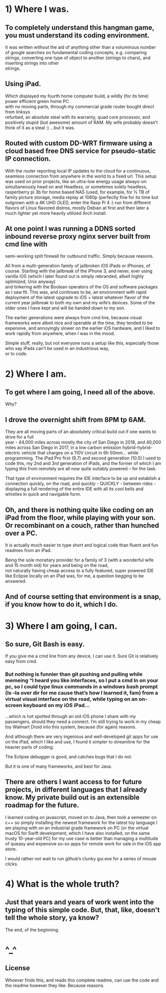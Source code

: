 # 1) Where I was. 

 ## To completely understand this hangman game, you must understand its coding environment. 

  It was written without the aid of anything other than a voluminous number  
  of google searches on fundamental coding concepts, e.g. comparing strings, converting 
  one type of object to another (strings to chars), and inserting strings into other  
  strings. 
  
 ## Using iPad.  
   
  Which displayed my fourth home computer build, a wildly (for its time) power efficient green home PC  
  with no moving parts, through my commercial grade router bought direct from linksys  
  refurbed, an absolute steal with its warranty, quad core processor, and positively stupid (but awesome) 
  amount of RAM. My wife probably doesn’t think of it as a steal :) ...but it was. 
  
 ## Routed with custom DD-WRT firmware using a cloud based free DNS service for pseudo-static IP connection.
 
  With the router reporting local IP updates to the cloud for a continuous, seamless connection from anywhere 
  in the world to a fixed url. This setup was used on prior projects, like an ultra-low energy usage always-on simultaneously head on and Headless, or sometimes solely headless, rasperberry pi 3b for home based NAS (used, for example, for ½ TB of family picture storage, media replay at 1080p (perfectly fine for its time but outgrown with a 4K UHD OLED, enter the Rasp Pi 4 :) run from different flavors of Linux flavored distros, mostly Debian at first and then later a much lighter yet more heavily utilized Arch install.
  
 ## At one point I was running a DDNS sorted inbound reverse proxy nginx server built from cmd line with  
  semi-working split firewall for outbound traffic.  Simply because reasons.      
  
  All from a multi-generation family of jailbroken iOS iPads or iPhones, of course.  Starting with the jailbreak of the iPhone 3, and never, ever using vanilla iOS (which I later found out is simply rebranded, albeit highly optimized, Unix anyway)  
  and tinkering with the Boolean operators of the OS and software packages as I saw fit. 
  This was, and continues to be, an environment with rapid deployment of the latest upgrade to iOS + latest whatever flavor of the current year jailbreak to both my own 
  and my wife’s devices. Some of the older ones I have kept and will be handed down to my son. 
   
  The earlier generations were always from cmd line, because visual frameworks were albeit nice and operable at the time, 
  they tended to be expensive, and annoyingly slower on the earlier iOS hardware, and I liked to work rapidly from anywhere, 
  when I was in the mood.       
  
  Simple stuff, really, but not everyone runs a setup like this, especially those who say iPads can’t be used in an industrious way,  
  or to code. 

# 2) Where I am. 

 ## To get where I am going, I need all of the above.
 
  Why?  

 ## I drove the overnight shift from 8PM tp 6AM. 

  They are all moving parts of an absolutely critical build out if one wants to drive for a full  
  year - 44,000 miles across mostly the city of San Diego in 2018, and 40,000 miles across San Diego in 2017, in a low carbon 
  emission hybrid-hybrid-electric vehicle that charges on a 110V circuit in 6h 50mm... while programming. The iPad Pro first (9.7) and second generation (10.5) I used to code this, my 2nd and 3rd generation of iPads, and the former of which I am typing this from remotely are all now quite suitably powered – for the task.
  
  That type of environment requires the IDE interface to be up and establish a connection quickly, on the road, and quickly - QUICKLY - between rides - displaying a full rendering of the entire IDE with all its cool bells and whistles in quick and navigable form. 

 ## Oh, and there is nothing quite like coding on an iPad from the floor, while playing with your son. Or recombinant on a couch, rather than hunched over a PC. 
  
  It is actually much easier to type short and logical code than fluent and fun readmes from an iPad. 
  
  Being the sole monetary provider for a family of 3 (with a wonderful wife and 15 month old) for years and being on the road,  
  not naturally having cheap access to a fully featured, super powered IDE like Eclipse locally on an iPad was, for me, a question begging to be answered.  

 ## And of course setting that environment is a snap, if you know how to do it, which I do. 

# 3) Where I am going, I can. 

 ## So sure, Git Bash is easy. 

  If you give me a cmd line from any device, I can use it. Sure Git is relatively easy from cmd.     
  
  ### But nothing is funnier than git pushing and pulling while memeing “I heard you like interfaces, so I put a cmd ln on your pc, so I could type linux commands in a windows bash prompt (ls –la over dir for me cause that’s how I learned it, fam) from a virtual visual interface on the road, while typing on an on-screen keyboard on my iOS iPad...
  
  ...which is hot spotted through an old iOS phone I share with my passengers, should they need a connect. I’m still trying to work in my cheap toy Walmart Droid into this system, because (for again) reasons. 
  
  And although there are very ingenious and well-developed git apps for use on the iPad, which I like and use, I found it simpler to streamline for the heavier parts of coding. 
  
  The Eclipse debugger is good, and catches bugs that I do not.  
  
  But it is one of many frameworks, and best for Java.  
  
  ## There are others I want access to for future projects, in different languages that I already know. My private build out is an extensible roadmap for the future.
  
  I learned coding on javascript, moved on to Java, then took a semester on c++ so simply installing the newest framework for the latest toy language I am playing with on an industrial grade framework on PC (or the virtual macOS for Swift development, which I have also installed, on the same trusty 10-year-old PC) for my use case is better than managing a multitude of queasy and expensive so-so apps for remote work for sale in the iOS app store.   
  
  I would rather not wait to run github’s clunky gui.exe for a series of mouse clicks.
  
# 4) What is the whole truth?

## Just that years and years of work went into the typing of this simple code. But, that, like, doesn't tell the whole story, ya know? 

The end, of the beginning.

# ^_^  

## License  

Whoever finds this, and reads this complete readme, can use the code and the readme however they like. Because reasons.      
